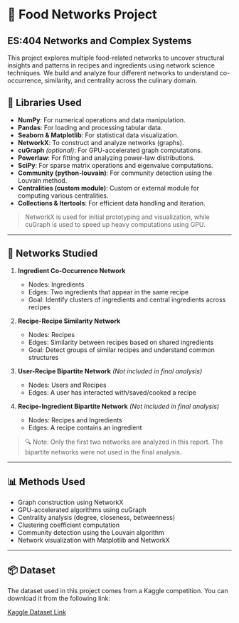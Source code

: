 # 🍲 Food Networks Project

## ES:404 Networks and Complex Systems

This project explores multiple food-related networks to uncover structural insights and patterns in recipes and ingredients using network science techniques. We build and analyze four different networks to understand co-occurrence, similarity, and centrality across the culinary domain.

## 🧰 Libraries Used


- **NumPy**: For numerical operations and data manipulation.  
- **Pandas**: For loading and processing tabular data.  
- **Seaborn & Matplotlib**: For statistical data visualization.  
- **NetworkX**: To construct and analyze networks (graphs).  
- **cuGraph** *(optional)*: For GPU-accelerated graph computations.  
- **Powerlaw**: For fitting and analyzing power-law distributions.  
- **SciPy**: For sparse matrix operations and eigenvalue computations.  
- **Community (python-louvain)**: For community detection using the Louvain method.  
- **Centralities (custom module)**: Custom or external module for computing various centralities.  
- **Collections & Itertools**: For efficient data handling and iteration.  
> NetworkX is used for initial prototyping and visualization, while cuGraph is used to speed up heavy computations using GPU.

---

## 📂 Networks Studied

1. **Ingredient Co-Occurrence Network**  
   - Nodes: Ingredients  
   - Edges: Two ingredients that appear in the same recipe  
   - Goal: Identify clusters of ingredients and central ingredients across recipes

2. **Recipe-Recipe Similarity Network**  
   - Nodes: Recipes  
   - Edges: Similarity between recipes based on shared ingredients  
   - Goal: Detect groups of similar recipes and understand common structures

3. **User-Recipe Bipartite Network** *(Not included in final analysis)*  
   - Nodes: Users and Recipes  
   - Edges: A user has interacted with/saved/cooked a recipe

4. **Recipe-Ingredient Bipartite Network** *(Not included in final analysis)*  
   - Nodes: Recipes and Ingredients  
   - Edges: A recipe contains an ingredient

> 🔍 Note: Only the first two networks are analyzed in this report. The bipartite networks were not used in the final analysis.

---

## 📊 Methods Used

- Graph construction using NetworkX
- GPU-accelerated algorithms using cuGraph
- Centrality analysis (degree, closeness, betweenness)
- Clustering coefficient computation
- Community detection using the Louvain algorithm
- Network visualization with Matplotlib and NetworkX

---

## 📦 Dataset

The dataset used in this project comes from a Kaggle competition. You can download it from the following link:

[Kaggle Dataset Link]([https://www.kaggle.com/your-dataset-link](https://www.kaggle.com/datasets/shuyangli94/food-com-recipes-and-user-interactions))


